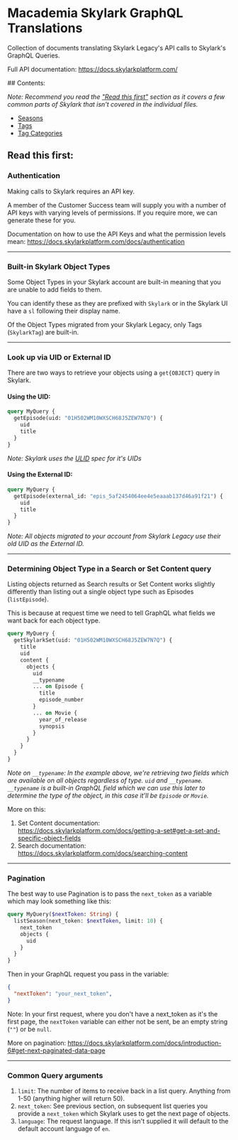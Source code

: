 # Macademia Skylark GraphQL Translations

Collection of documents translating Skylark Legacy's API calls to Skylark's GraphQL Queries.

Full API documentation: https://docs.skylarkplatform.com/

## Contents:

*Note: Recommend you read the ["Read this first"](#read-this-first) section as it covers a few common parts of Skylark that isn't covered in the individual files.*

- [Seasons](./Seasons.md)
- [Tags](./Tags.md)
- [Tag Categories](./TagCategories.md)

## Read this first:

### Authentication

Making calls to Skylark requires an API key.

A member of the Customer Success team will supply you with a number of API keys with varying levels of permissions.
If you require more, we can generate these for you.

Documentation on how to use the API Keys and what the permission levels mean: https://docs.skylarkplatform.com/docs/authentication

---

### Built-in Skylark Object Types

Some Object Types in your Skylark account are built-in meaning that you are unable to add fields to them.

You can identify these as they are prefixed with `Skylark` or in the Skylark UI have a `sl` following their display name.

Of the Object Types migrated from your Skylark Legacy, only Tags (`SkylarkTag`) are built-in.

---

### Look up via UID or External ID

There are two ways to retrieve your objects using a `get{OBJECT}` query in Skylark.

#### Using the UID:

```graphql
query MyQuery {
  getEpisode(uid: "01H502WM10WXSCH68J5ZEW7N7Q") {
    uid
    title
  }
}
```

*Note: Skylark uses the [ULID](https://github.com/ulid/spec) spec for it's UIDs*

#### Using the External ID:

```graphql
query MyQuery {
  getEpisode(external_id: "epis_5af2454064ee4e5eaaab137d46a91f21") {
    uid
    title
  }
}
```

*Note: All objects migrated to your account from Skylark Legacy use their old UID as the External ID.*

---

### Determining Object Type in a Search or Set Content query

Listing objects returned as Search results or Set Content works slightly differently than listing out a single object type such as Episodes (`listEpisode`).

This is because at request time we need to tell GraphQL what fields we want back for each object type.

```graphql
query MyQuery {
  getSkylarkSet(uid: "01H502WM10WXSCH68J5ZEW7N7Q") {
    title
    uid
    content {
      objects {
        uid
        __typename
        ... on Episode {
          title
          episode_number
        }
        ... on Movie {
          year_of_release
          synopsis
        }
      }
    }
  }
}
```

*Note on `__typename`: In the example above, we're retrieving two fields which are available on all objects regardless of type. `uid` and `__typename`. `__typename` is a built-in GraphQL field which we can use this later to determine the type of the object, in this case it'll be `Episode` or `Movie`.*

More on this:

1. Set Content documentation: https://docs.skylarkplatform.com/docs/getting-a-set#get-a-set-and-specific-object-fields
2. Search documentation: https://docs.skylarkplatform.com/docs/searching-content

---


### Pagination

The best way to use Pagination is to pass the `next_token` as a variable which may look something like this:

```graphql
query MyQuery($nextToken: String) {
  listSeason(next_token: $nextToken, limit: 10) {
    next_token
    objects {
      uid
    }
  }
}
```

Then in your GraphQL request you pass in the variable:

```json
{
  "nextToken": "your_next_token",
}
```

Note: In your first request, where you don't have a next_token as it's the first page, the `nextToken` variable can either not be sent, be an empty string (`""`) or be `null`.

More on pagination: https://docs.skylarkplatform.com/docs/introduction-6#get-next-paginated-data-page

---

### Common Query arguments

1. `limit`: The number of items to receive back in a list query. Anything from 1-50 (anything higher will return 50).
2. `next_token`: See previous section, on subsequent list queries you provide a `next_token` which Skylark uses to get the next page of objects.
3. `language`: The request language. If this isn't supplied it will default to the default account language of `en`.
